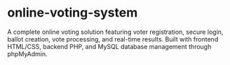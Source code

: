 # online-voting-system
A complete online voting solution featuring voter registration, secure login, ballot creation, vote processing, and real-time results. Built with frontend HTML/CSS, backend PHP, and MySQL database management through phpMyAdmin.
